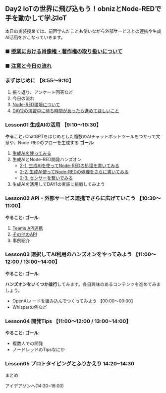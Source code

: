 ## Day2 IoTの世界に飛び込もう！obnizとNode-REDで手を動かして学ぶIoT

本日の実装授業では、前回学んだことも使いながら外部サービスとの連携や生成AI活用をおこなっていきます。

### ■ [授業における肖像権・著作権の取り扱いについて](https://protoout.notion.site/acde308ffe03498fad30a271b4a7b128?pvs=4)
### ■ [注意と今日の流れ](./lesson00-info.md)

### まずはじめに 【8:55〜9:10】

1. 振り返り、アンケート回答など
2. 今日の流れ
3. [Node-RED環境について](./)
4. [DAY2の演習中に待ち時間があったら進めてほしいこと](./day2-sukima.md)

### Lesson01 生成AIの活用 【9:10〜10:30】

**やること:** ChatGPTをはじめとした複数のAIチャットボットツールをつかって文章や、Node-REDのフローを生成する
**ゴール:** 

1. [生成AIを使ってみる](./lesson01-generative-ai/01_overview.md)
2. 生成AIとNode-RED開発ハンズオン
    - [2-1. 生成AIを使ってNode-REDの処理を書いてみる](./lesson01-generative-ai/02_1_make-node-red-flow.md)
    - [2-2. 生成AI使ってNode-REDの処理をさらに書いてみる](./lesson01-generative-ai/02_2_update-node-red-flow.md)
    - [2-3. センサーを繋いでみる](./lesson01-generative-ai/02_3_sensor.md)
3. 生成AIを活用してDAY1の実装に挑戦してみよう

### Lesson02 API・外部サービス連携でさらに広げていこう 【10:30〜11:00】

**やること:** 
**ゴール:** 

1. [Teams API連携](./lesson02-api/01_teams.md)
2. [その他のAPI](./lesson02-api/02_nasa.md)
3. 事例紹介

### Lesson03 選択してAI利用のハンズオンをやってみよう 【11:00〜12:00 / 13:00~14:00】

**やること:** 
**ゴール:** 

**ハンズオンをいくつか並行**してみます。各自興味のあるコンテンツを進めてみましょう。

- OpenAIノードを組み込んでつくってみよう 【00:00〜00:00】
- Whisperの例など

### Lesson04 開発Tips 【11:00〜12:00 / 13:00~14:00】

**やること:** 
**ゴール:** 

- 複数人での開発
- ノードレッドのTipsなにか

### Lesson05 プロトタイピングとふりかえり 14:20~14:30

まとめ

アイデアソンへ(14:30~16:00)